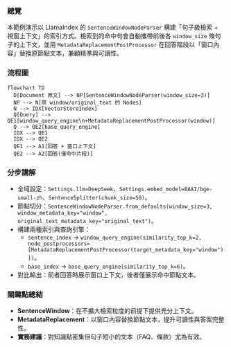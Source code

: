 ### 總覽
本範例演示以 LlamaIndex 的 `SentenceWindowNodeParser` 構建「句子級檢索 + 視窗上下文」的索引方式。檢索到的命中句會自動攜帶前後各 `window_size` 條句子的上下文，並用 `MetadataReplacementPostProcessor` 在回答階段以「窗口內容」替換原節點文本，兼顧精準與可讀性。

### 流程圖
```mermaid
flowchart TD
  D[Document 原文] --> NP[SentenceWindowNodeParser(window_size=3)]
  NP --> N[帶 window/original_text 的 Nodes]
  N --> IDX[VectorStoreIndex]
  Q[Query] --> QE1[window_query_engine\n+MetadataReplacementPostProcessor(window)]
  Q --> QE2[base_query_engine]
  IDX --> QE1
  IDX --> QE2
  QE1 --> A1[回答 + 窗口上下文]
  QE2 --> A2[回答(僅命中片段)]
```

### 分步講解
- 全域設定：`Settings.llm=DeepSeek`、`Settings.embed_model=BAAI/bge-small-zh`、`SentenceSplitter(chunk_size=50)`。
- 節點切分：`SentenceWindowNodeParser.from_defaults(window_size=3, window_metadata_key="window", original_text_metadata_key="original_text")`。
- 構建兩種索引與查詢引擎：
  - `sentence_index` → `window_query_engine(similarity_top_k=2, node_postprocessors=[MetadataReplacementPostProcessor(target_metadata_key="window")])`。
  - `base_index` → `base_query_engine(similarity_top_k=6)`。
- 對比輸出：前者回答時展示窗口上下文，後者僅展示命中節點文本。

### 關鍵點總結
- **SentenceWindow**：在不擴大檢索粒度的前提下提供充分上下文。
- **MetadataReplacement**：以窗口內容替換節點文本，提升可讀性與答案完整性。
- **實務建議**：對知識點密集但句子短小的文本（FAQ、條款）尤為有效。


